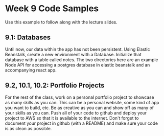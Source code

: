 # Week 9 Code Samples

Use this example to follow along with the lecture slides.

## 9.1: Databases

Until now, our data within the app has not been persistent. Using Elastic Beanstalk, create a new environment with a Database. Initialize that database with a table called notes. The two directories here are an example Node API for accessing a postgres database in elastic beanstalk and an accompanying react app.

## 9.2, 10.1, 10.2: Portfolio Projects

For the rest of the class, work on a personal portfolio project to showcase as many skills as you can. This can be a personal website, some kind of app you want to build, etc. Be as creative as you can and show off as many of your skills as you can. Push all of your code to github and deploy your project to AWS so that it is available to the internet. Don't forget to document your project in github (with a README) and make sure your code is as clean as possible.